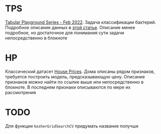 # TPS

[Tabular Playground Series - Feb 2022](https://www.kaggle.com/c/tabular-playground-series-feb-2022). Задача классификации бактерий. Подробное описание данных в [этой статье](https://www.frontiersin.org/articles/10.3389/fmicb.2020.00257/full). Описание менее подробное, но достаточное для понимания сути задачи непосредственно в блокноте 

# НР

Классический датасет [House Prices](https://www.kaggle.com/c/house-prices-advanced-regression-techniques). Дома описаны рядом признаков, требуется построить модель, предсказывающую цену. Описание признаков можно найти по ссылке выше или непосредственно в блокноте. В последнем признаки описываются по мере их рассмотрения 

# TODO 

Для функции `kosherGridSearchCV` придумать название получше 